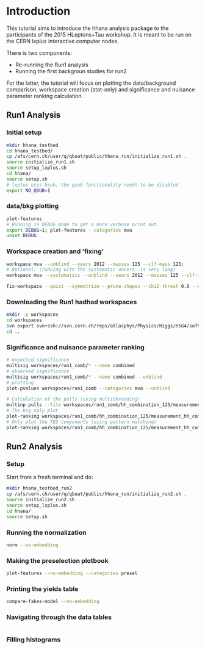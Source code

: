 # Introduction

This tutorial aims to introduce the hhana analysis package to the participants of the 2015 HLeptons+Tau workshop.
It is meant to be run on the CERN lxplus interactive computer nodes.

There is two components:
- Re-running the Run1 analysis
- Running the first backgroun studies for run2

For the latter, the tutorial will focus on plotting the data/background comparison, workspace creation (stat-only) and significance and nuisance parameter ranking calculation.

## Run1 Analysis

### Initial setup

```bash
mkdir hhana_testbed
cd hhana_testbed/
cp /afs/cern.ch/user/q/qbuat/public/hhana_run/initialize_run1.sh .
source initialize_run1.sh
source setup_lxplus.sh
cd hhana/
source setup.sh
# lxplus uses bsub, the qsub functionality needs to be disabled
export NO_QSUB=1
```

### data/bkg plotting


```bash
plot-features
# Running in DEBUG mode to get a more verbose print out.
export DEBUG=1; plot-features --categories mva
unset DEBUG
```

### Workspace creation and 'fixing'

```bash
workspace mva --unblind --years 2012 --masses 125 --clf-mass 125;
# Optional: (running with the systematic uncert. is very long)
workspace mva --systematics --unblind --years 2012 --masses 125 --clf-mass 125;
```

```bash
fix-workspace --quiet --symmetrize --prune-shapes --chi2-thresh 0.9 --drop-others-shapes --prune-norms workspaces/hh_nos_nonisol_ebz_stat_mva

```

### Downloading the Run1 hadhad workspaces

```bash
mkdir -p workspaces
cd workspaces
svn export svn+ssh://svn.cern.ch/reps/atlasphys/Physics/Higgs/HSG4/software/workspaces/Run1Paper/hadhad/trunk run1_comb
cd ..
```

### Significance and nuisance parameter ranking

```bash
# expected significance
multisig workspaces/run1_comb/* --name combined
# observed significance
multisig workspaces/run1_comb/* --name combined --unblind
# plotting
plot-pvalues workspaces/run1_comb --categories mva --unblind
```

```bash
# Calculation of the pulls (using multithreading)
multinp pulls --file workspaces/run1_comb/hh_combination_125/measurement_hh_combination_125.root --name combined --jobs -1
# The big ugly plot
plot-ranking workspaces/run1_comb/hh_combination_125/measurement_hh_combination_125.root
# Only plot the TES components (using pattern matching)
plot-ranking workspaces/run1_comb/hh_combination_125/measurement_hh_combination_125.root --patterns *TES*
```

## Run2 Analysis

### Setup
Start from a fresh terminal and do:

```bash
mkdir hhana_testbed_run2
cp /afs/cern.ch/user/q/qbuat/public/hhana_run/initialize_run2.sh .
source initialize_run2.sh
source setup_lxplus.sh
cd hhana/
source setup.sh
```
### Running the normalization

```bash
norm --no-embedding
```

### Making the preselection plotbook

```bash
plot-features --no-embedding --categories presel
```

### Printing the yields table
```bash
compare-fakes-model --no-embedding
```

### Navigating through the data tables

```python
```

### Filling histograms
```python
```

